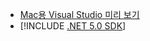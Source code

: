 * [Mac용 Visual Studio 미리 보기](https://visualstudio.microsoft.com/vs/mac/)
* [!INCLUDE [.NET 5.0 SDK](~/includes/5.0-SDK.md)]
